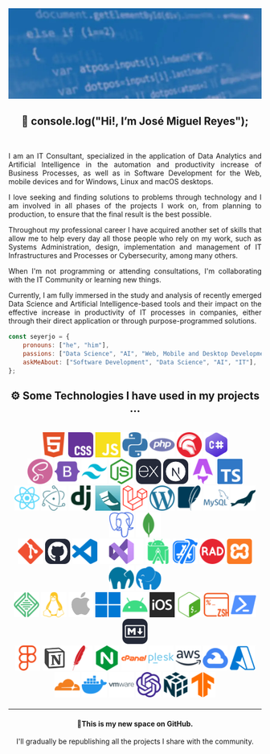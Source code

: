 <img src="./assets/github-profile-banner.webp" />

<h2 align="center">
    👋 console.log("Hi!, I’m José Miguel Reyes");
</h2>

<br/>

<p align="justify">
I am an IT Consultant, specialized in the application of Data Analytics and Artificial Intelligence in the automation and productivity increase of Business Processes, as well as in Software Development for the Web, mobile devices and for Windows, Linux and macOS desktops.
</p>

<p align="justify">
I love seeking and finding solutions to problems through technology and I am involved in all phases of the projects I work on, from planning to production, to ensure that the final result is the best possible.
</p>

<p align="justify">
Throughout my professional career I have acquired another set of skills that allow me to help every day all those people who rely on my work, such as Systems Administration, design, implementation and management of IT Infrastructures and Processes or Cybersecurity, among many others.
</p>

<p align="justify">
When I'm not programming or attending consultations, I'm collaborating with the IT Community or learning new things.
</p>

<p align="justify">
Currently, I am fully immersed in the study and analysis of recently emerged Data Science and Artificial Intelligence-based tools and their impact on the effective increase in productivity of IT processes in companies, either through their direct application or through purpose-programmed solutions.
</p>

```javascript
const seyerjo = {
	pronouns: ["he", "him"],
	passions: ["Data Science", "AI", "Web, Mobile and Desktop Development"],
	askMeAbout: ["Software Development", "Data Science", "AI", "IT"],
};
```

<h2 align="center">
    ⚙️ Some Technologies I have used in my projects ...
</h2>

<br/>

<div align="center">
    <img src="./assets/html5.svg" alt="HTML" height="50px" title="HTML" />
    <img src="./assets/css.svg" alt="CSS" height="50px" title="CSS" />
    <img src="./assets/javascript.svg" alt="JavaScript" height="50px" title="JavaScript" />
    <img src="./assets/python.svg" alt="Python" height="50px" title="Python" />
    <img src="./assets/php.svg" alt="PHP" height="50px" title="PHP" />
    <img src="./assets/delphi.svg" alt="Object Pascal (Delphi)" height="50px" title="Object Pascal (Delphi)" />
    <img src="./assets/csharp.webp" alt="C#" height="50px" title="C#" />
</div>

<div align="center">
    <img src="./assets/sass.svg" alt="Sass" height="50px" title="Sass" />
    <img src="./assets/bootstrap.svg" alt="Bootstrap" height="50px" title="Bootstrap" />
    <img src="./assets/tailwindcss.svg" alt="Tailwind CSS" height="50px" title="Tailwind CSS" />
    <img src="./assets/nodedotjs.svg" alt="Node.JS" height="50px" title="Node.JS" />
    <img src="./assets/express.svg" alt="Express.JS" height="50px" title="Express.JS" />
    <img src="./assets/nextdotjs.svg" alt="Next.JS" height="50px" title="Next.JS" />
    <img src="./assets/astro.svg" alt="Astro" height="50px" title="Astro" />
    <img src="./assets/typescript.svg" alt="TypeScript" height="50px" title="TypeScript" />
</div>

<div align="center">
    <img src="./assets/react.svg" alt="React.JS & React Native" height="50px" title="React.JS & React Native" />
    <img src="./assets/electron.svg" alt="Electron" height="50px" title="Electron" />
    <img src="./assets/django.svg" alt="Django" height="50px" title="Django" />
    <img src="./assets/flask.webp" alt="Flask" height="50px" title="Flask" />
    <img src="./assets/laravel.svg" alt="Laravel" height="50px" title="Laravel" />
    <img src="./assets/wordpress.svg" alt="WordPress Core & Headless" height="50px" title="WordPress Core & Headless" />
    <img src="./assets/sqlite.svg" alt="SQLite" height="50px" title="SQLite" />
    <img src="./assets/mysql.svg" alt="MySQL" height="50px" title="MySQL" />
    <img src="./assets/mariadb.svg" alt="MariaDB" height="50px" title="MariaDB" />
    <img src="./assets/postgresql.svg" alt="PostgreSQL" height="50px" title="PostgreSQL" />
    <img src="./assets/mongodb.svg" alt="MongoDB" height="50px" title="MongoDB" />
</div>

<div align="center">
    <img src="./assets/git.svg" alt="Git" height="50px" title="Git" />
    <img src="./assets/github.svg" alt="GitHub" height="50px" title="GitHub" />
    <img src="./assets/visualstudiocode.svg" alt="Visual Studio Code" height="50px" title="Visual Studio Code" />
    <img src="./assets/visualstudio.webp" alt="Visual Studio" height="50px" title="Visual Studio" />
    <img src="./assets/androidstudio.svg" alt="Android Studio" height="50px" title="Android Studio" />
        <img src="./assets/xcode.svg" alt="Xcode" height="50px" title="Xcode" />
    <img src="./assets/radstudio.svg" alt="RAD Studio" height="50px" title="RAD Studio" />
    <img src="./assets/xampp.svg" alt="XAMPP" height="50px" title="XAMPP" />
    <img src="./assets/mamp.svg" alt="MAMP" height="50px" title="MAMP" />
    <img src="./assets/laragon.svg" alt="Laragon" height="50px" title="Laragon" />
</div>

<div align="center">
    <img src="./assets/local.svg" alt="Local by Flywheel" height="50px" title="Local by Flywheel" />
    <img src="./assets/linux.svg" alt="Linux" height="50px" title="Linux" />
    <img src="./assets/macos.png" alt="MacOS" height="50px" title="MacOS" />
    <img src="./assets/windows.svg" alt="Windows" height="50px" title="Windows" />
    <img src="./assets/android.svg" alt="Android" height="50px" title="Android" />
    <img src="./assets/ios.svg" alt="iOS" height="50px" title="iOS" />
    <img src="./assets/gnubash.svg" alt="GNU Bash" height="50px" title="GNU Bash" />
    <img src="./assets/zsh.svg" alt="Z-Shell" height="50px" title="Z-Shell" />
    <img src="./assets/powershell.svg" alt="Powershell" height="50px" title="Powershell" />
    <img src="./assets/markdown.svg" alt="Markdown" height="50px" title="Markdown" />
</div>

<div align="center">
    <img src="./assets/figma.svg" alt="Figma" height="50px" title="Figma" />
    <img src="./assets/notion.png" alt="Notion" height="50px" title="Notion" /><img src="./assets/apache.svg" alt="Apache Server" height="50px" title="Apache Server" />
    <img src="./assets/nginx.svg" alt="Nginx Server" height="50px" title="Nginx Server" />
    <img src="./assets/cpanel.svg" alt="cPanel" height="50px" title="cPanel" />
    <img src="./assets/plesk.svg" alt="Plesk" height="50px" title="Plesk" />
    <img src="./assets/amazonaws.svg" alt="Amazon Web Services" height="50px" title="Amazon Web Services" />
    <img src="./assets/googlecloud.svg" alt="Google Cloud" height="50px" title="Google Cloud" />
    <img src="./assets/microsoftazure.svg" alt="Microsoft Azure" height="50px" title="Microsoft Azure" />
</div>

<div align="center">
    <img src="./assets/cloudflare.svg" alt="Cloudflare" height="50px" title="Cloudflare" />
    <img src="./assets/docker.svg" alt="Docker" height="50px" title="Docker" /> 
    <img src="./assets/vmware.svg" alt="VMware Infrastructure" height="50px" title="VMware Infrastructure" />
    <img src="./assets/openai.svg" alt="Open AI" height="50px" title="Open AI" />
    <img src="./assets/numpy.svg" alt="NumPy" height="50px" title="NumPy" />
    <img src="./assets/tensorflow.svg" alt="Tensorflow" height="50px" title="Tensorflow" />
</div>

<hr style="border: none; height: 1px; margin: 20px 0;">

<h4 align="center">📌This is my new space on GitHub.</h4>
<p align="center">I'll gradually be republishing all the projects I share with the community.</p>
